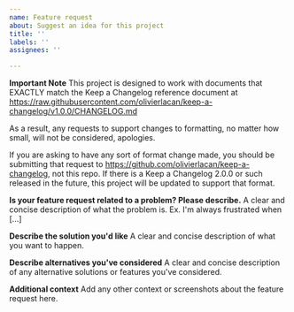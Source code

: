 ```yaml
---
name: Feature request
about: Suggest an idea for this project
title: ''
labels: ''
assignees: ''

---
```


**Important Note**
This project is designed to work with documents that EXACTLY match the Keep a Changelog reference document at https://raw.githubusercontent.com/olivierlacan/keep-a-changelog/v1.0.0/CHANGELOG.md

As a result, any requests to support changes to formatting, no matter how small, will not be considered, apologies.

If you are asking to have any sort of format change made, you should be submitting that request to https://github.com/olivierlacan/keep-a-changelog, not this repo. If there is a Keep a Changelog 2.0.0 or such released in the future, this project will be updated to support that format.

**Is your feature request related to a problem? Please describe.**
A clear and concise description of what the problem is. Ex. I'm always frustrated when [...]

**Describe the solution you'd like**
A clear and concise description of what you want to happen.

**Describe alternatives you've considered**
A clear and concise description of any alternative solutions or features you've considered.

**Additional context**
Add any other context or screenshots about the feature request here.
